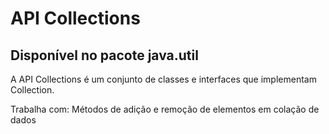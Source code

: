 # API Collections 
## Disponível no pacote java.util
 A API Collections é um conjunto de classes e  interfaces que implementam Collection.
<p>Trabalha com: Métodos de adição e remoção de elementos em colação de dados
</p>

